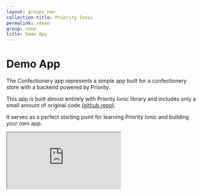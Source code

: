 ```yaml
---
layout: groups_nav
collection-title: Priority Ionic
permalink: /demo
group: none
title: Demo App
---
```

# Demo App

The Confectionery app represents a simple app built for a confectionery store with a backend powered by Priority.

This app is built almost entirely with Priority Ionic library and includes only a small amount of original code [(github repo)](https://github.com/PrioritySoftware/priority-confectionery-app).

It serves as a perfect starting point for learning Priority Ionic and building your own app. 

<iframe class="demo-app" id="demoIframe" src="https://www.eshbelsaas.com/ui/developer_portal/demoapp/"></iframe>